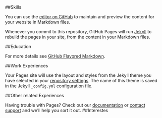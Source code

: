 ##Skills

You can use the [editor on GitHub](https://github.com/shenshen133/new/edit/master/README.md) to maintain and preview the content for your website in Markdown files.

Whenever you commit to this repository, GitHub Pages will run [Jekyll](https://jekyllrb.com/) to rebuild the pages in your site, from the content in your Markdown files.

##Education



For more details see [GitHub Flavored Markdown](https://guides.github.com/features/mastering-markdown/).

##Work Experiences

Your Pages site will use the layout and styles from the Jekyll theme you have selected in your [repository settings](https://github.com/shenshen133/new/settings). The name of this theme is saved in the Jekyll `_config.yml` configuration file.

##Other related Experiences

Having trouble with Pages? Check out our [documentation](https://help.github.com/categories/github-pages-basics/) or [contact support](https://github.com/contact) and we’ll help you sort it out.
##Interestes
